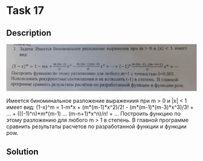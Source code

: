 # Task 17

## Description

![Description](17_description.png)

Имеется биноминальное разложение выражениия при m > 0 и |x| < 1 имеет вид:
(1-x)^m = 1-m\*x + (m\*(m-1)\*x^2)/2! - (m\*(m-1)\*(m-3)\*x^3)/3! + ... + (((-1)^n)\*m\*(m-1) ... (m-n+1)\*x^n)/n! + ...
Построить функцию по этому разложению для любого m > 1 в степень. В главной программе сравнить результаты расчетов по разработанной функции и функции pow.

## Solution

```C++

```
